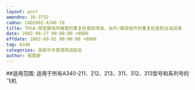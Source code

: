 ```yaml
---
layout: post
amendno: 39-3752
cadno: CAD2002-A340-10
title: THSA-球型螺母传输管的重复检查和改装，丝杆/螺母组件的重复检查和注油润滑
date: 2002-08-27 00:00:00 +0800
effdate: 2002-09-01 00:00:00 +0800
tag: A340
categories: 民航华东管理局适航处
author: 侯慧卿
---
```


##适用范围:
适用于所有A340-211、212、213、311、312、313型号和系列号的飞机

